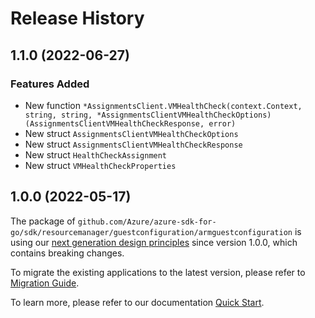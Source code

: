 # Release History

## 1.1.0 (2022-06-27)
### Features Added

- New function `*AssignmentsClient.VMHealthCheck(context.Context, string, string, *AssignmentsClientVMHealthCheckOptions) (AssignmentsClientVMHealthCheckResponse, error)`
- New struct `AssignmentsClientVMHealthCheckOptions`
- New struct `AssignmentsClientVMHealthCheckResponse`
- New struct `HealthCheckAssignment`
- New struct `VMHealthCheckProperties`


## 1.0.0 (2022-05-17)

The package of `github.com/Azure/azure-sdk-for-go/sdk/resourcemanager/guestconfiguration/armguestconfiguration` is using our [next generation design principles](https://azure.github.io/azure-sdk/general_introduction.html) since version 1.0.0, which contains breaking changes.

To migrate the existing applications to the latest version, please refer to [Migration Guide](https://aka.ms/azsdk/go/mgmt/migration).

To learn more, please refer to our documentation [Quick Start](https://aka.ms/azsdk/go/mgmt).